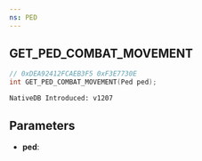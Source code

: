 ```yaml
---
ns: PED
---
```

## GET_PED_COMBAT_MOVEMENT

```c
// 0xDEA92412FCAEB3F5 0xF3E7730E
int GET_PED_COMBAT_MOVEMENT(Ped ped);
```

```
NativeDB Introduced: v1207
```

## Parameters
* **ped**:

